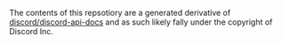 The contents of this repsotiory are a generated derivative of [discord/discord-api-docs](https://github.com/discord/discord-api-docs/) and as such likely fally under the copyright of Discord Inc.
